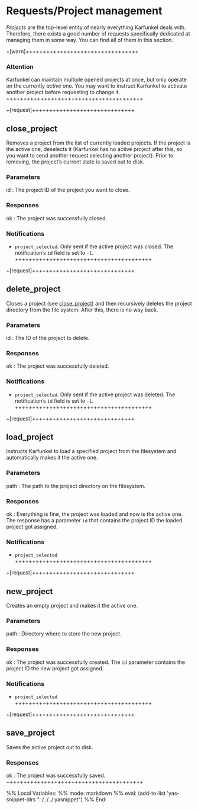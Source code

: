 Requests/Project management
===========================

_Projects_ are the top-level entity of nearly everything Karfunkel
deals with. Therefore, there exists a good number of requests
specifically dedicated at managing them in some way. You can find all
of them in this section.

+[warn]+++++++++++++++++++++++++++++++++
### Attention

Karfunkel can maintain multiple opened projects at once, but only
operate on the currently _active_ one. You may want to instruct
Karfunkel to activate another project before requesting to change it.
++++++++++++++++++++++++++++++++++++++++

+[request]++++++++++++++++++++++++++++++
## close_project

Removes a project from the list of currently loaded projects. If the
project is the active one, deselects it (Karfunkel has no active
project after this, so you want to send another request selecting
another project). Prior to removing, the project’s current state is
saved out to disk.

### Parameters

id
: The project ID of the project you want to close.

### Responses

ok
: The project was successfully closed.

### Notifications

* `project_selected`. Only sent if the active project was closed. The
  notification’s `id` field is set to `-1`.
++++++++++++++++++++++++++++++++++++++++

+[request]++++++++++++++++++++++++++++++
## delete_project

Closes a project (see [close_project](#closeproject)) and then
recursively deletes the project directory from the file system. After
this, there is no way back.

### Parameters

id
: The ID of the project to delete.

### Responses

ok
: The project was successfully deleted.

### Notifications

* `project_selected`. Only sent if the active project was deleted. The
  notification’s `id` field is set to `-1`.
++++++++++++++++++++++++++++++++++++++++

+[request]++++++++++++++++++++++++++++++
## load_project

Instructs Karfunkel to load a specified project from the filesystem
and automatically makes it the active one.

### Parameters

path
: The path to the project directory on the filesystem.

### Responses

ok
: Everything is fine, the project was loaded and now is the active
  one. The response has a parameter `id` that contains the project ID
  the loaded project got assigned.

### Notifications

* `project_selected`
++++++++++++++++++++++++++++++++++++++++

+[request]++++++++++++++++++++++++++++++
## new_project

Creates an empty project and makes it the active one.

### Parameters

path
: Directory where to store the new project.

### Responses

ok
: The project was successfully created. The `id` parameter contains
  the project ID the new project got assigned.

### Notifications

* `project_selected`
++++++++++++++++++++++++++++++++++++++++

+[request]++++++++++++++++++++++++++++++
## save_project

Saves the active project out to disk.

### Responses

ok
: The project was successfully saved.
++++++++++++++++++++++++++++++++++++++++

%% Local Variables:
%% mode: markdown
%% eval: (add-to-list 'yas-snippet-dirs "../../../.yasnippet")
%% End:
